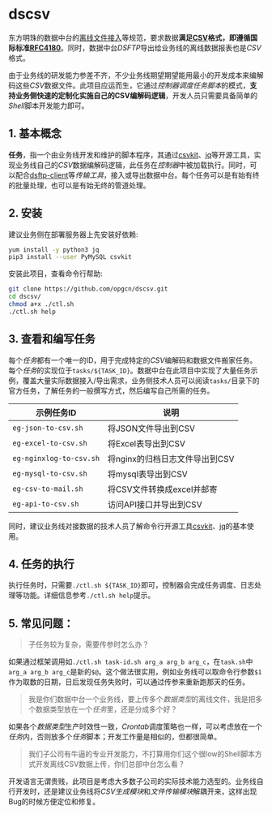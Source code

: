 # dscsv

东方明珠的数据中台的[离线文件接入](http://dsftp.opg.cn)等规范，要求数据**满足[CSV](https://baike.baidu.com/item/CSV/10739)格式，即遵循国际标准[RFC4180](https://tools.ietf.org/html/rfc4180)**。同时，数据中台*DSFTP*导出给业务线的离线数据报表也是*CSV*格式。

由于业务线的研发能力参差不齐，不少业务线期望期望能用最小的开发成本来编解码这些*CSV*数据文件。此项目应运而生，它通过*控制器调度任务脚本*的模式，**支持业务侧快速的定制化实施自己的CSV编解码逻辑**，开发人员只需要具备简单的*Shell*脚本开发能力即可。

## 1. 基本概念

**任务**，指一个由业务线开发和维护的脚本程序，其通过[csvkit](https://csvkit.readthedocs.io/)、[jq](https://stedolan.github.io/jq/)等开源工具，实现业务线自己的*CSV*数据编解码逻辑，此任务在*控制器*中被加载执行。同时，可以配合[dsftp-client](https://github.com/opgcn/dsftp-client)等*传输工具*，接入或导出数据中台。每个任务可以是有始有终的批量处理，也可以是有始无终的管道处理。

## 2. 安装

建议业务侧在部署服务器上先安装好依赖:
```bash
yum install -y python3 jq
pip3 install --user PyMySQL csvkit
```

安装此项目，查看命令行帮助:
```bash
git clone https://github.com/opgcn/dscsv.git
cd dscsv/
chmod a+x ./ctl.sh
./ctl.sh help
```

## 3. 查看和编写任务

每个*任务*都有一个唯一的ID，用于完成特定的*CSV*编解码和数据文件搬家任务。每个*任务*的实现位于`tasks/${TASK_ID}`。数据中台在此项目中实现了大量任务示例，覆盖大量实际数据接入/导出需求，业务侧技术人员可以阅读`tasks/`目录下的官方任务，了解任务的一般撰写方式，然后编写自己所需的任务。

示例任务ID | 说明
---- | ----
`eg-json-to-csv.sh` | 将JSON文件导出到CSV
`eg-excel-to-csv.sh` | 将Excel表导出到CSV
`eg-nginxlog-to-csv.sh` | 将nginx的归档日志文件导出到CSV
`eg-mysql-to-csv.sh` | 将mysql表导出到CSV
`eg-csv-to-mail.sh` | 将CSV文件转换成excel并邮寄
`eg-api-to-csv.sh` | 访问API接口并导出到CSV

同时，建议业务线对接数据的技术人员了解命令行开源工具[csvkit](https://csvkit.readthedocs.io/)、[jq](https://stedolan.github.io/jq/)的基本使用。

## 4. 任务的执行

执行任务时，只需要`./ctl.sh ${TASK_ID}`即可，控制器会完成任务调度、日志处理等功能。详细信息参考`./ctl.sh help`提示。

## 5. 常见问题：

> 子任务较为复杂，需要传参时怎么办？

如果通过框架调用如`./ctl.sh task-id.sh arg_a arg_b arg_c`，在`task.sh`中`arg_a arg_b arg_c`是新的`$@`。这个做法很实用，例如业务线可以取命令行参数`$1`作为取数的日期，日后发现任务失败时，可以通过传参来重新跑那天的任务。

> 我是你们数据中台一个业务线，要上传多个*数据类型*的离线文件，我是把多个数据类型放在一个*任务*里，还是分成多个好？

如果各个*数据类型*生产时效性一致，*Crontab*调度策略也一样，可以考虑放在一个*任务*内，否则放多个*任务*脚本；开发工作量是相似的，但都很简单。

> 我们子公司有牛逼的专业开发能力，不打算用你们这个很low的Shell脚本方式开发离线CSV数据上传，你们总部中台怎么看？

开发语言无谓贵贱，此项目是考虑大多数子公司的实际技术能力选型的。业务线自行开发时，还是建议业务线将*CSV生成模块*和*文件传输模块*解耦开来，这样出现Bug的时候方便定位和修复。


